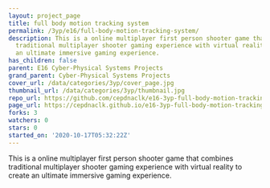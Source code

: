 ```yaml
---
layout: project_page
title: full body motion tracking system
permalink: /3yp/e16/full-body-motion-tracking-system/
description: This is a online multiplayer first person shooter game that combines
  traditional multiplayer shooter gaming experience with virtual reality to create
  an ultimate immersive gaming experience.
has_children: false
parent: E16 Cyber-Physical Systems Projects
grand_parent: Cyber-Physical Systems Projects
cover_url: /data/categories/3yp/cover_page.jpg
thumbnail_url: /data/categories/3yp/thumbnail.jpg
repo_url: https://github.com/cepdnaclk/e16-3yp-full-body-motion-tracking-system
page_url: https://cepdnaclk.github.io/e16-3yp-full-body-motion-tracking-system
forks: 3
watchers: 0
stars: 0
started_on: '2020-10-17T05:32:22Z'
---
```


This is a online multiplayer first person shooter game that combines traditional multiplayer shooter gaming experience with virtual reality to create an ultimate immersive gaming experience.